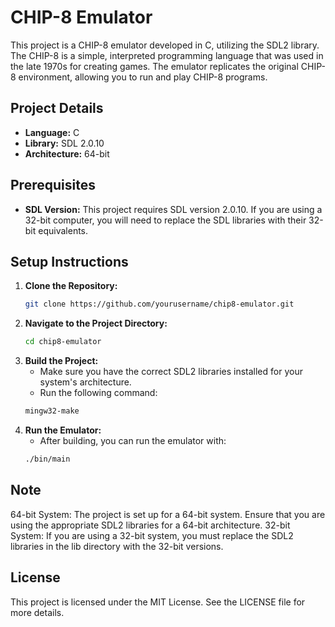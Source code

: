 # CHIP-8 Emulator

This project is a CHIP-8 emulator developed in C, utilizing the SDL2 library. The CHIP-8 is a simple, interpreted programming language that was used in the late 1970s for creating games. The emulator replicates the original CHIP-8 environment, allowing you to run and play CHIP-8 programs.

## Project Details

- **Language:** C
- **Library:** SDL 2.0.10
- **Architecture:** 64-bit

## Prerequisites

- **SDL Version:** This project requires SDL version 2.0.10. If you are using a 32-bit computer, you will need to replace the SDL libraries with their 32-bit equivalents.

## Setup Instructions

1. **Clone the Repository:**
   ```bash
   git clone https://github.com/yourusername/chip8-emulator.git
   
2. **Navigate to the Project Directory:**
   ```bash
   cd chip8-emulator

3. **Build the Project:**
   - Make sure you have the correct SDL2 libraries installed for your system's architecture.
   - Run the following command:
   ```bash
   mingw32-make

4. **Run the Emulator:**
   - After building, you can run the emulator with:
   ```bash
   ./bin/main

## Note
64-bit System: The project is set up for a 64-bit system. Ensure that you are using the appropriate SDL2 libraries for a 64-bit architecture.
32-bit System: If you are using a 32-bit system, you must replace the SDL2 libraries in the lib directory with the 32-bit versions.

## License
This project is licensed under the MIT License. See the LICENSE file for more details.
